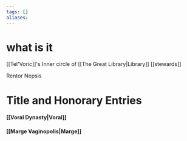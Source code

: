 ```yaml
---
tags: []
aliases:
---
```


 # what is it

[[Tel'Voric]]'s Inner circle of [[The Great Library|Library]] [[stewards]]


Rentor
Nepsis

# Title and Honorary Entries
#### [[Voral Dynasty|Voral]]
#### [[Marge Vaginopolis|Marge]]